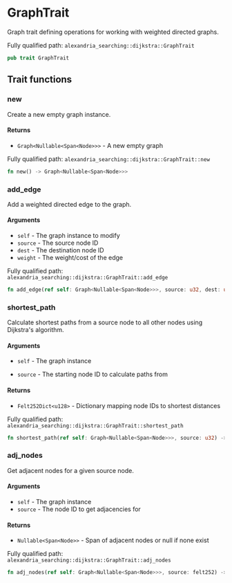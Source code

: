 # GraphTrait

Graph trait defining operations for working with weighted directed graphs.

Fully qualified path: `alexandria_searching::dijkstra::GraphTrait`

```rust
pub trait GraphTrait
```

## Trait functions

### new

Create a new empty graph instance.

#### Returns

- `Graph<Nullable<Span<Node>>>` - A new empty graph

Fully qualified path: `alexandria_searching::dijkstra::GraphTrait::new`

```rust
fn new() -> Graph<Nullable<Span<Node>>>
```

### add_edge

Add a weighted directed edge to the graph.

#### Arguments

- `self` - The graph instance to modify
- `source` - The source node ID
- `dest` - The destination node ID
- `weight` - The weight/cost of the edge

Fully qualified path: `alexandria_searching::dijkstra::GraphTrait::add_edge`

```rust
fn add_edge(ref self: Graph<Nullable<Span<Node>>>, source: u32, dest: u32, weight: u128)
```

### shortest_path

Calculate shortest paths from a source node to all other nodes using Dijkstra's algorithm.

#### Arguments

- `self` - The graph instance

* `source` - The starting node ID to calculate paths from

#### Returns

- `Felt252Dict<u128>` - Dictionary mapping node IDs to shortest distances

Fully qualified path: `alexandria_searching::dijkstra::GraphTrait::shortest_path`

```rust
fn shortest_path(ref self: Graph<Nullable<Span<Node>>>, source: u32) -> Felt252Dict<u128>
```

### adj_nodes

Get adjacent nodes for a given source node.

#### Arguments

- `self` - The graph instance
- `source` - The node ID to get adjacencies for

#### Returns

- `Nullable<Span<Node>>` - Span of adjacent nodes or null if none exist

Fully qualified path: `alexandria_searching::dijkstra::GraphTrait::adj_nodes`

```rust
fn adj_nodes(ref self: Graph<Nullable<Span<Node>>>, source: felt252) -> Nullable<Span<Node>>
```
